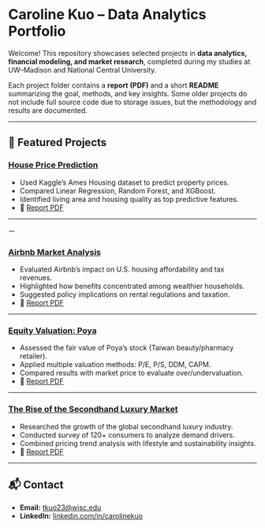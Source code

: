 # Caroline Kuo – Data Analytics Portfolio

Welcome! This repository showcases selected projects in **data analytics, financial modeling, and market research**, completed during my studies at UW–Madison and National Central University.  

Each project folder contains a **report (PDF)** and a short **README** summarizing the goal, methods, and key insights. Some older projects do not include full source code due to storage issues, but the methodology and results are documented.

---

## 📂 Featured Projects

### [House Price Prediction](projects/house-price-prediction)
- Used Kaggle’s Ames Housing dataset to predict property prices.  
- Compared Linear Regression, Random Forest, and XGBoost.  
- Identified living area and housing quality as top predictive features.  
- 📄 [Report PDF](projects/house-price-prediction/HousePrice_Prediction_Kaggle.pdf)

---
ㄧ
### [Airbnb Market Analysis](projects/airbnb-market-analysis)
- Evaluated Airbnb’s impact on U.S. housing affordability and tax revenues.  
- Highlighted how benefits concentrated among wealthier households.  
- Suggested policy implications on rental regulations and taxation.  
- 📄 [Report PDF](projects/airbnb-market-analysis/Airbnb_Market_Analysis.pdf)

---

### [Equity Valuation: Poya](projects/equity-valuation-poya)
- Assessed the fair value of Poya’s stock (Taiwan beauty/pharmacy retailer).  
- Applied multiple valuation methods: P/E, P/S, DDM, CAPM.  
- Compared results with market price to evaluate over/undervaluation.  
- 📄 [Report PDF](projects/equity-valuation-poya/Equity_Valuation_Poya.pdf)

---

### [The Rise of the Secondhand Luxury Market](projects/secondhand-luxury-market)
- Researched the growth of the global secondhand luxury industry.  
- Conducted survey of 120+ consumers to analyze demand drivers.  
- Combined pricing trend analysis with lifestyle and sustainability insights.  
- 📄 [Report PDF](projects/secondhand-luxury-market/The_Rise_of_Secondhand_Luxury.pdf)

---

## 📬 Contact
- **Email:** tkuo23@wisc.edu  
- **LinkedIn:** [linkedin.com/in/carolinekuo](https://linkedin.com/in/carolinekuo)  
